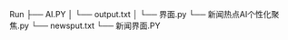 Run
├── AI.PY
│   └── output.txt
│       └── 界面.py
└── 新闻热点AI个性化聚焦.py
    └── newsput.txt
        └── 新闻界面.PY
